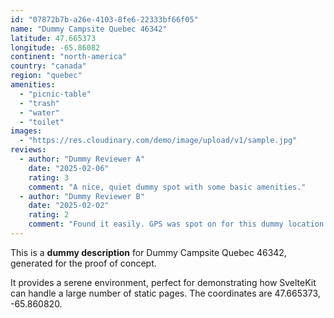 ```yaml
---
id: "07872b7b-a26e-4103-8fe6-22333bf66f05"
name: "Dummy Campsite Quebec 46342"
latitude: 47.665373
longitude: -65.86082
continent: "north-america"
country: "canada"
region: "quebec"
amenities:
  - "picnic-table"
  - "trash"
  - "water"
  - "toilet"
images:
  - "https://res.cloudinary.com/demo/image/upload/v1/sample.jpg"
reviews:
  - author: "Dummy Reviewer A"
    date: "2025-02-06"
    rating: 3
    comment: "A nice, quiet dummy spot with some basic amenities."
  - author: "Dummy Reviewer B"
    date: "2025-02-02"
    rating: 2
    comment: "Found it easily. GPS was spot on for this dummy location."
---
```


This is a **dummy description** for Dummy Campsite Quebec 46342, generated for the proof of concept.

It provides a serene environment, perfect for demonstrating how SvelteKit can handle a large number of static pages. The coordinates are 47.665373, -65.860820.
